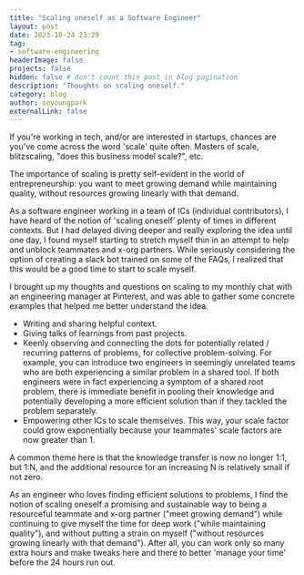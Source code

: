 ```yaml
---
title: "Scaling oneself as a Software Engineer"
layout: post
date: 2023-10-24 23:29
tag: 
- software-engineering 
headerImage: false
projects: false
hidden: false # don't count this post in blog pagination
description: "Thoughts on scaling oneself."
category: blog
author: soyoungpark
externalLink: false
---
```


If you're working in tech, and/or are interested in startups, chances are you've come across the word 'scale' quite often. Masters of scale, blitzscaling, "does this business model scale?", etc. 

The importance of scaling is pretty self-evident in the world of entrepreneurship: you want to meet growing demand while maintaining quality, without resources growing linearly with that demand. 

As a software engineer working in a team of ICs (individual contributors), I have heard of the notion of 'scaling oneself' plenty of times in different contexts. But I had delayed diving deeper and really exploring the idea until one day, I found myself starting to stretch myself thin in an attempt to help and unblock teammates and x-org partners. While seriously considering the option of creating a slack bot trained on some of the FAQs, I realized that this would be a good time to start to scale myself.

I brought up my thoughts and questions on scaling to my monthly chat with an engineering manager at Pinterest, and was able to gather some concrete examples that helped me better understand the idea. 

- Writing and sharing helpful context.
- Giving talks of learnings from past projects.
- Keenly observing and connecting the dots for potentially related / recurring patterns of problems, for collective problem-solving. For example, you can introduce two engineers in seemingly unrelated teams who are both experiencing a similar problem in a shared tool. If both engineers were in fact experiencing a symptom of a shared root problem, there is immediate benefit in pooling their knowledge and potentially developing a more efficient solution than if they tackled the problem separately. 
- Empowering other ICs to scale themselves. This way, your scale factor could grow exponentially because your teammates' scale factors are now greater than 1. 

A common theme here is that the knowledge transfer is now no longer 1:1, but 1:N, and the additional resource for an increasing N is relatively small if not zero. 

As an engineer who loves finding efficient solutions to problems, I find the notion of scaling oneself a promising and sustainable way to being a resourceful teammate and x-org partner ("meet growing demand") while continuing to give myself the time for deep work ("while maintaining quality"), and without putting a strain on myself ("without resources growing linearly with that demand"). After all, you can work only so many extra hours and make tweaks here and there to better 'manage your time' before the 24 hours run out. 


